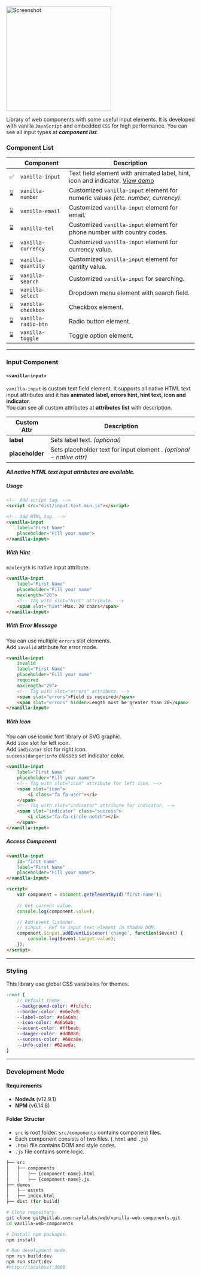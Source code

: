 <img width="280" src="https://www.naylalabs.com/vanilla/src/assets/img/vanilla-logo.png" alt="Screenshot"/>

Library of web components with some useful input elements. 
It is developed with vanilla `JavaScript` and embedded `CSS` for high performance.
You can see all input types at ***component list***.

### Component List

||Component|Description|
|---|---|---|
|✅|`vanilla-input`|Text field element with animated label, hint, icon and indicator. [View demo](https://www.naylalabs.com/vanilla/)|
|⌛|`vanilla-number`|Customized `vanilla-input` element for numeric values *(etc. number, currency)*.|
|⌛|`vanilla-email`|Customized `vanilla-input` element for email.|
|⌛|`vanilla-tel`|Customized `vanilla-input` element for phone number with country codes.|
|⌛|`vanilla-currency`|Customized `vanilla-input` element for currency value.|
|⌛|`vanilla-quantity`|Customized `vanilla-input` element for qantity value.|
|⌛|`vanilla-search`|Customized `vanilla-input` for searching.|
|⌛|`vanilla-select`|Dropdown menu element with search field.|
|⌛|`vanilla-checkbox`|Checkbox element.|
|⌛|`vanilla-radio-btn`|Radio button element.|
|⌛|`vanilla-toggle`|Toggle option element.|

---

### Input Component
#### `<vanilla-input>`

`vanilla-input` is custom text field element. It supports all native HTML text input attributes and it has **animated label, errors hint, hint text, icon and indicator**.\
You can see all custom attributes at **attributes list** with description.

|Custom Attr|Description|
|---|---|
|**label**|Sets label text. *(optional)*|
|**placeholder**|Sets placeholder text for input element . *(optional - native attr)*|

***All native HTML text input attributes are available.***

##### Usage
````html
<!-- Add script tag. -->
<script src="dist/input.text.min.js"></script>

<!-- Add HTML tag. -->
<vanilla-input 
    label="First Name" 
    placeholder="Fill your name">
</vanilla-input>
````

##### With Hint
`maxlength` is native input attribute.
````html
<vanilla-input 
    label="First Name" 
    placeholder="Fill your name"
    maxlength="20">
    <!-- Tag with slot="hint" attribute. -->
    <span slot="hint">Max. 20 chars</span>
</vanilla-input>
````

##### With Error Message
You can use multiple `errors` slot elements.\
Add `invalid` attribute for error mode.
````html
<vanilla-input 
    invalid
    label="First Name" 
    placeholder="Fill your name"
    required
    maxlength="20">
    <!-- Tag with slot="errors" attribute. -->
    <span slot="errors">Field is required</span>
    <span slot="errors" hidden>Length must be greater than 20</span>
</vanilla-input>
````

##### With Icon
You can use iconic font library or SVG graphic.\
Add `icon` slot for left icon.\
Add `indicator` slot for right icon.\
`success|danger|info` classes set indicator color.
````html
<vanilla-input 
    label="First Name" 
    placeholder="Fill your name">
    <!-- Tag with slot="icon" attribute for left icon. -->
    <span slot="icon">
        <i class="fa fa-user"></i>
    </span>
    <!-- Tag with slot="indicator" attribute for indicator. -->
    <span slot="indicator" class="success">
        <i class="fa fa-circle-notch"></i>
    </span>
</vanilla-input>
````
##### Access Component
````html
<vanilla-input 
    id="first-name"
    label="First Name" 
    placeholder="Fill your name">
</vanilla-input>

<script>
    var component = document.getElementById('first-name');
    
    // Get current value.
    console.log(component.value);

    // Add event listener.
    // $input - Ref to input text element in shadow DOM.
    component.$input.addEventListener('change', function($event) {
        console.log($event.target.value);
    });
</script>
````
---
### Styling
This library use global CSS varaibales for themes.
````scss
:root {
    // Default theme
    --background-color: #fcfcfc;
    --border-color: #e6e7e9;
    --label-color: #a6a6ab;
    --icon-color: #a6a6ab;
    --accent-color: #ffbeab;
    --danger-color: #dd8080;
    --success-color: #68ca8e;
    --info-color: #62aeda;
}
````
---
### Development Mode
#### Requirements

- **NodeJs** (v12.9.1)
- **NPM** (v6.14.8)

#### Folder Structer

- `src` is root folder. `src/components` contains component files.
- Each component consists of two files. (`.html` and `.js`)
- `.html` file contains DOM and style codes.
- `.js` file contains some logic.

```bash
├── src
│   ├── components
│   │   ├── {component-name}.html
│   │   ├── {component-name}.js
├── demos
│   ├── assets
│   ├── index.html
├── dist (for build)
```

```bash
# Clone repository.
git clone git@gitlab.com:naylalabs/web/vanilla-web-components.git
cd vanilla-web-components

# Install npm packages.
npm install

# Run development mode.
npm run build:dev
npm run start:dev
#http://localhost:3000
```

